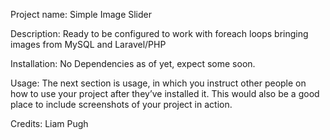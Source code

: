 Project name: Simple Image Slider

Description: Ready to be configured to work with foreach loops bringing images from MySQL and Laravel/PHP

Installation: No Dependencies as of yet, expect some soon.

Usage: The next section is usage, in which you instruct other people on how to use your project after they’ve installed it. This would also be a good place to include screenshots of your project in action.

Credits: Liam Pugh
